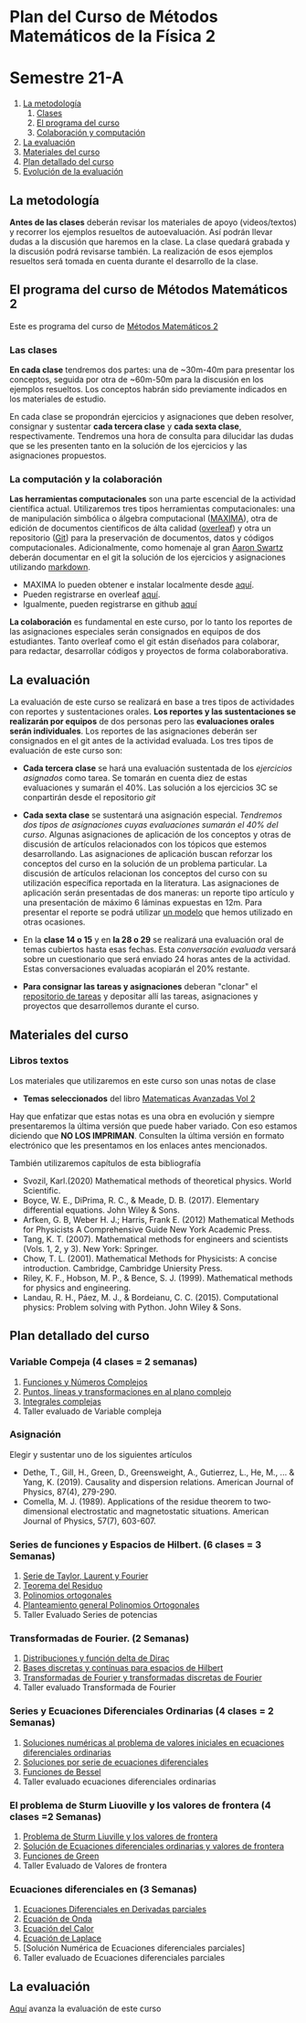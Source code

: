 # Plan del Curso de Métodos Matemáticos de la Física 2
# Semestre 21-A

1. [La metodología](#metodologia)
   1. [Clases](#clases)
   2. [El programa del curso](#programa)
   3. [Colaboración y computación](#colaboracion)
2. [La evaluación](#evaluacion)
3. [Materiales del curso](#MaterialesCurso)
4. [Plan detallado del curso](#PlanDetallado)
5. [Evolución de la evaluación](#Avanzaevaluacion)


<a name="metodologia"></a>
## La metodología
**Antes de las clases** deberán revisar los materiales de apoyo (videos/textos) y recorrer los ejemplos resueltos de autoevaluación. Así podrán llevar dudas a la discusión que haremos en la clase. La clase quedará grabada y la discusión podrá revisarse también. La realización de esos ejemplos resueltos será tomada en cuenta durante el desarrollo de la clase.

<a name="programa"></a>
## El programa del curso de Métodos Matemáticos 2
Este es programa del curso de [Métodos Matemáticos 2](https://github.com/nunezluis/MisCursos/blob/main/MetMat2_21A/MetMat2Programa.pdf)   

<a name="clases"></a>
### Las clases
**En cada clase** tendremos dos partes: una de ~30m-40m para presentar los conceptos, seguida por otra de ~60m-50m para la discusión en los ejemplos resueltos. Los conceptos habrán sido previamente indicados en los materiales de estudio.

En cada clase se propondrán ejercicios y asignaciones que deben resolver, consignar y sustentar **cada tercera clase** y **cada sexta clase**, respectivamente.  Tendremos una hora de consulta para dilucidar las dudas que se les presenten tanto en la solución de los ejercicios y las asignaciones propuestos.

<a name="colaboracion"></a>
### La computación y la colaboración
**Las herramientas computacionales** son una parte escencial de la actividad científica actual. Utilizaremos  tres tipos herramientas computacionales: una de manipulación simbólica o álgebra computacional ([MAXIMA](https://en.wikipedia.org/wiki/Maxima_(software))), otra de edición de documentos científicos de álta calidad ([overleaf](https://en.wikipedia.org/wiki/Overleaf)) y otra un repositorio ([Git](https://en.wikipedia.org/wiki/GitHub)) para la preservación de documentos, datos y códigos computacionales. Adicionalmente, como homenaje al gran [Aaron Swartz](https://en.wikipedia.org/wiki/Aaron_Swartz) deberán documentar en el git la solución de los ejercicios y asignaciones utilizando [markdown](https://en.wikipedia.org/wiki/Markdown).

+ MAXIMA lo pueden obtener e instalar localmente desde [aquí](http://maxima.sourceforge.net).
+ Pueden registrarse en overleaf [aquí](https://www.overleaf.com/).
+ Igualmente, pueden registrarse en github [aquí](https://github.com/)

**La colaboración** es fundamental en este curso, por lo tanto los reportes de las asignaciones especiales serán consignados en equipos de dos estudiantes. Tanto overleaf como el git están diseñados para colaborar, para redactar, desarrollar códigos y proyectos de forma colaboraborativa.


<a name="evaluacion"></a>
## La evaluación
La evaluación de este curso se realizará en base a tres tipos de actividades con reportes y sustentaciones orales. **Los reportes y las sustentaciones se realizarán por equipos** de dos personas pero las **evaluaciones orales serán individuales**. Los reportes de las asignaciones deberán ser consignados en el git antes de la actividad evaluada. Los tres tipos de evaluación de este curso son:

+ **Cada tercera clase** se hará una evaluación sustentada de los *ejercicios asignados* como tarea.  Se tomarán en cuenta diez de estas evaluaciones y sumarán el 40\%. Las solución a los ejercicios 3C se conpartirán desde el repositorio *git*

+ **Cada sexta clase** se sustentará una asignación especial. *Tendremos dos tipos de asignaciones cuyas evaluaciones sumarán el 40% del curso*. Algunas asignaciones de aplicación de los conceptos y otras de discusión de artículos relacionados con los tópicos que estemos desarrollando.  Las asignaciones de aplicación buscan reforzar los conceptos del curso en la solución de un problema particular. La discusión de artículos relacionan los conceptos del curso con su utilización específica reportada en la literatura.  Las asignaciones de aplicación serán presentadas de dos maneras: un reporte tipo artículo y una presentación de máximo 6 láminas expuestas en 12m. Para presentar el reporte se podrá utilizar [un modelo](https://www.overleaf.com/read/hfqvjnjwngnp) que hemos utilizado en otras ocasiones.

+ En la **clase 14 o 15** y en **la 28 o 29** se realizará una evaluación oral de temas cubiertos hasta esas fechas. Esta *conversación evaluada* versará sobre un cuestionario que será enviado 24 horas antes de la actividad. Estas conversaciones evaluadas acopiarán el 20% restante.
+ **Para consignar las tareas y asignaciones** deberan "clonar" el [repositorio de tareas](https://github.com/nunezluis/TareasCursos20B) y depositar allí las tareas, asignaciones y proyectos que desarrollemos durante el curso.

<a name="MaterialesCurso"></a>
## Materiales del curso

### Libros textos
Los materiales que utilizaremos en este curso son unas notas de clase
+ **Temas seleccionados** del libro [Matematicas Avanzadas Vol 2](https://github.com/nunezluis/MisCursos/blob/main/MisMateriales/LibrosCapitulos/VolumenDOS.pdf)

Hay que enfatizar que estas notas es una obra en evolución y siempre presentaremos la última versión que puede haber variado. Con eso estamos diciendo que **NO LOS IMPRIMAN**. Consulten la última versión en formato electrónico que les presentamos en los enlaces antes mencionados.

También utilizaremos capítulos de esta bibliografía
+ Svozil, Karl.(2020) Mathematical methods of theoretical physics. World Scientific.
+ Boyce, W. E., DiPrima, R. C., & Meade, D. B. (2017). Elementary differential equations. John Wiley & Sons.
+ Arfken, G. B,  Weber H. J.; Harris, Frank E. (2012) Mathematical Methods for Physicists A Comprehensive Guide New York Academic Press.
+ Tang, K. T. (2007). Mathematical methods for engineers and scientists (Vols. 1, 2, y 3). New York: Springer.
+ Chow, T. L. (2001). Mathematical Methods for Physicists: A concise introduction. Cambridge, Cambridge Uniersity Press.
+ Riley, K. F., Hobson, M. P., & Bence, S. J. (1999). Mathematical methods for physics and engineering.
+ Landau, R. H., Páez, M. J., & Bordeianu, C. C. (2015). Computational physics: Problem solving with Python. John Wiley & Sons.


<a name="PlanDetallado"></a>
## Plan detallado del curso
### Variable Compeja (4 clases = 2 semanas)
1. [Funciones y Números Complejos](https://github.com/nunezluis/MisCursos/blob/main/MisMateriales/Clases/V2_C3_1VarCompleja.md)
2. [Puntos, líneas y transformaciones en al plano complejo](https://github.com/nunezluis/MisCursos/blob/main/MisMateriales/Clases/V2_C3_2TransfConformes.md)
3. [Integrales complejas](https://github.com/nunezluis/MisCursos/blob/main/MisMateriales/Clases/V2_C3_3IntegralesComplejas.md)
4. Taller evaluado de Variable compleja

### Asignación
Elegir y sustentar uno de los siguientes artículos
+ Dethe, T., Gill, H., Green, D., Greensweight, A., Gutierrez, L., He, M., ... & Yang, K. (2019). Causality and dispersion relations. American Journal of Physics, 87(4), 279-290.
+ Comella, M. J. (1989). Applications of the residue theorem to two‐dimensional electrostatic and magnetostatic situations. American Journal of Physics, 57(7), 603-607.

### Series de funciones y Espacios de Hilbert. (6 clases = 3 Semanas)
1. [Serie de Taylor, Laurent y Fourier](XXX)
2. [Teorema del Residuo](XXX)
3. [Polinomios ortogonales](XXX)
4. [Planteamiento general Polinomios Ortogonales](XXX)
5. Taller Evaluado Series de potencias

### Transformadas de Fourier. (2 Semanas)
1. [Distribuciones y función delta de Dirac](XXX)
2. [Bases discretas y contínuas para espacios de Hilbert](XXX)
3. [Transformadas de Fourier y transformadas discretas de Fourier](XXX)
4. Taller evaluado Transformada de Fourier

### Series y Ecuaciones Diferenciales Ordinarias (4 clases = 2 Semanas)
1. [Soluciones numéricas al problema de valores iniciales en ecuaciones diferenciales ordinarias](XXX)
2. [Soluciones por serie de ecuaciones diferenciales](XXX)
3. [Funciones de Bessel](XXX)
4. Taller evaluado ecuaciones diferenciales ordinarias

### El problema de Sturm Liuoville y los valores de frontera (4 clases =2 Semanas)
1. [Problema de Sturm Liuville y los valores de frontera](XXX)
2. [Solución de Ecuaciones diferenciales ordinarias y valores de frontera](XXX)
3. [Funciones de Green](XXX)
4. Taller Evaluado de Valores de frontera

### Ecuaciones diferenciales en  (3 Semanas)
1. [Ecuaciones Diferenciales en Derivadas parciales](XXX)
2. [Ecuación de Onda](XXX)
3. [Ecuación del Calor](XXX)
4. [Ecuación de Laplace](XXX)
5. [Solución Numérica de Ecuaciones diferenciales parciales]
6. Taller evaluado de Ecuaciones diferenciales parciales


<a name="Avanzaevaluacion"></a>
## La evaluación
[Aquí](https://github.com/nunezluis/MisCursos/blob/main/MetMat2_21A/EvaluaMetMat2_21A.md) avanza la evaluación de este curso
